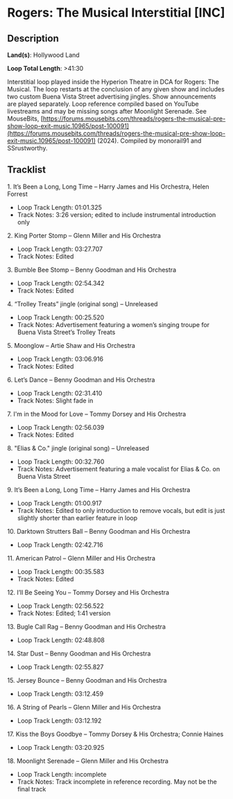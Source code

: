 # Rogers: The Musical Interstitial [INC]

## Description

**Land(s)**: Hollywood Land

**Loop Total Length**: >41:30

Interstitial loop played inside the Hyperion Theatre in DCA for Rogers: The Musical. The loop restarts at the conclusion of any given show and includes two custom Buena Vista Street advertising jingles. Show announcements are played separately. Loop reference compiled based on YouTube livestreams and may be missing songs after Moonlight Serenade. See MouseBits, [https://forums.mousebits.com/threads/rogers-the-musical-pre-show-loop-exit-music.10965/post-100091](https://forums.mousebits.com/threads/rogers-the-musical-pre-show-loop-exit-music.10965/post-100091) (2024). Compiled by monorail91 and SSrustworthy.

## Tracklist

1\. It’s Been a Long, Long Time – Harry James and His Orchestra, Helen Forrest

- Loop Track Length: 01:01.325
- Track Notes: 3:26 version; edited to include instrumental introduction only

2\. King Porter Stomp – Glenn Miller and His Orchestra

- Loop Track Length: 03:27.707
- Track Notes: Edited

3\. Bumble Bee Stomp – Benny Goodman and His Orchestra

- Loop Track Length: 02:54.342
- Track Notes: Edited

4\. “Trolley Treats” jingle (original song) – Unreleased

- Loop Track Length: 00:25.520
- Track Notes: Advertisement featuring a women’s singing troupe for Buena Vista Street’s Trolley Treats

5\. Moonglow – Artie Shaw and His Orchestra

- Loop Track Length: 03:06.916
- Track Notes: Edited

6\. Let’s Dance – Benny Goodman and His Orchestra

- Loop Track Length: 02:31.410
- Track Notes: Slight fade in

7\. I'm in the Mood for Love – Tommy Dorsey and His Orchestra

- Loop Track Length: 02:56.039
- Track Notes: Edited

8\. "Elias & Co." jingle (original song) – Unreleased

- Loop Track Length: 00:32.760
- Track Notes: Advertisement featuring a male vocalist for Elias & Co. on Buena Vista Street

9\. It’s Been a Long, Long Time – Harry James and His Orchestra

- Loop Track Length: 01:00.917
- Track Notes: Edited to only introduction to remove vocals, but edit is just slightly shorter than earlier feature in loop

10\. Darktown Strutters Ball – Benny Goodman and His Orchestra

- Loop Track Length: 02:42.716

11\. American Patrol – Glenn Miller and His Orchestra

- Loop Track Length: 00:35.583
- Track Notes: Edited

12\. I’ll Be Seeing You – Tommy Dorsey and His Orchestra

- Loop Track Length: 02:56.522
- Track Notes: Edited; 1:41 version

13\. Bugle Call Rag – Benny Goodman and His Orchestra

- Loop Track Length: 02:48.808

14\. Star Dust – Benny Goodman and His Orchestra

- Loop Track Length: 02:55.827

15\. Jersey Bounce – Benny Goodman and His Orchestra

- Loop Track Length: 03:12.459

16\. A String of Pearls – Glenn Miller and His Orchestra

- Loop Track Length: 03:12.192

17\. Kiss the Boys Goodbye – Tommy Dorsey & His Orchestra; Connie Haines

- Loop Track Length: 03:20.925

18\. Moonlight Serenade – Glenn Miller and His Orchestra

- Loop Track Length: incomplete
- Track Notes: Track incomplete in reference recording. May not be the final track
